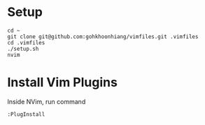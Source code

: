# Setup

```
cd ~
git clone git@github.com:gohkhoonhiang/vimfiles.git .vimfiles
cd .vimfiles
./setup.sh
nvim
```

# Install Vim Plugins

Inside NVim, run command

```
:PlugInstall
```
